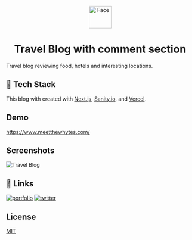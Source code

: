<p align="center">
  <a href="https://www.gatsbyjs.org">
    <img alt="Face" src="https://res.cloudinary.com/babyhulk/image/upload/w_48,h_48,f_auto/v1589318555/hero-image/avatar-01.png" width="60" />
  </a>
</p>
<h1 align="center">
Travel Blog with comment section

</h1>

Travel blog reviewing food, hotels and interesting locations.

## 🚀 Tech Stack
This blog with created with [Next.js](https://nextjs.org), [Sanity.io](https://www.sanity.io), and [Vercel](https://vercel.com).


## Demo

https://www.meetthewhytes.com/


## Screenshots

![Travel Blog](https://res.cloudinary.com/babyhulk/image/upload/v1636144610/project/Screen_Shot_2021-11-05_at_1.36.36_PM.png)



## 🔗 Links
[![portfolio](https://img.shields.io/badge/my_portfolio-000?style=for-the-badge&logo=ko-fi&logoColor=white)](https://www.kennywhyte.com/)
[![twitter](https://img.shields.io/badge/twitter-1DA1F2?style=for-the-badge&logo=twitter&logoColor=white)](https://twitter.com/IAmKennyWhyte)


## License
[MIT](https://choosealicense.com/licenses/mit/)
